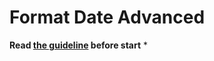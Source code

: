 # Format Date Advanced
**Read [the guideline](https://github.com/mate-academy/js_task-guideline/blob/master/README.md) before start**
*

